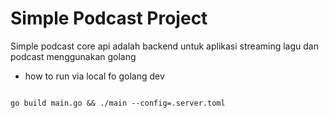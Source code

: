 # Simple Podcast Project

Simple podcast core api adalah backend untuk aplikasi streaming lagu dan podcast menggunakan golang

* how to run via local fo golang dev

```

go build main.go && ./main --config=.server.toml

```